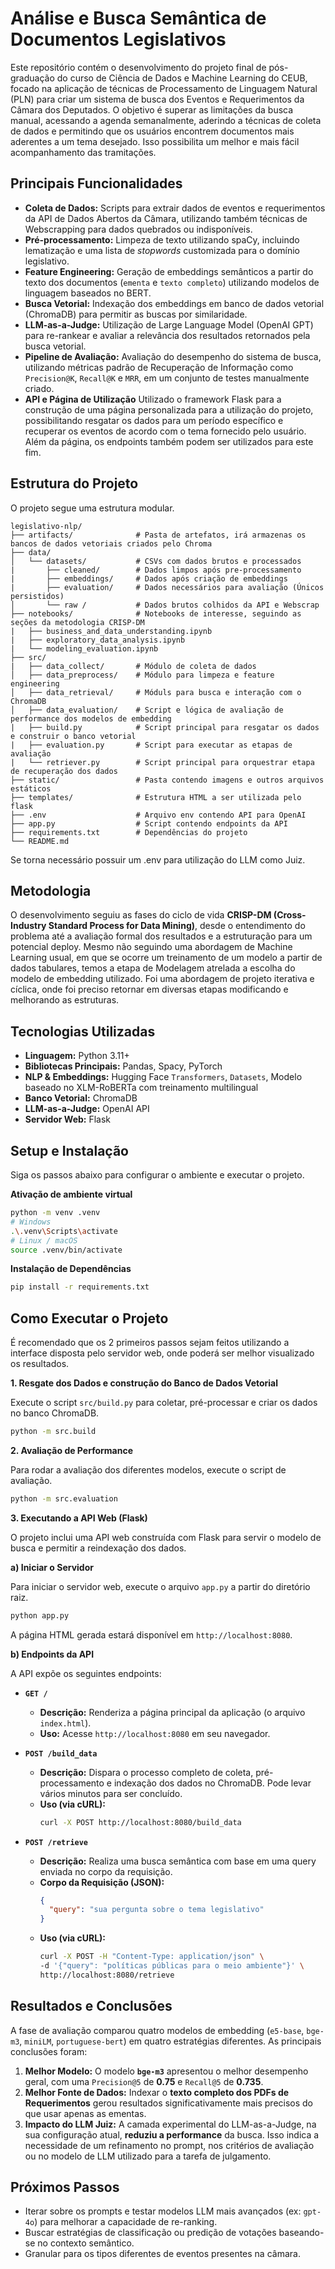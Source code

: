 # Análise e Busca Semântica de Documentos Legislativos

Este repositório contém o desenvolvimento do projeto final de pós-graduação do curso de Ciência de Dados e Machine Learning do CEUB, focado na aplicação de técnicas de Processamento de Linguagem Natural (PLN) para criar um sistema de busca dos Eventos e Requerimentos da Câmara dos Deputados. O objetivo é superar as limitações da busca manual, acessando a agenda semanalmente, aderindo a técnicas de coleta de dados e permitindo que os usuários encontrem documentos mais aderentes a um tema desejado. Isso possibilita um melhor e mais fácil acompanhamento das tramitações.

## Principais Funcionalidades

- **Coleta de Dados:** Scripts para extrair dados de eventos e requerimentos da API de Dados Abertos da Câmara, utilizando também técnicas de Webscrapping para dados quebrados ou indisponíveis.
- **Pré-processamento:** Limpeza de texto utilizando spaCy, incluindo lematização e uma lista de _stopwords_ customizada para o domínio legislativo.
- **Feature Engineering:** Geração de embeddings semânticos a partir do texto dos documentos (`ementa` e `texto completo`) utilizando modelos de linguagem baseados no BERT.
- **Busca Vetorial:** Indexação dos embeddings em banco de dados vetorial (ChromaDB) para permitir as buscas por similaridade.
- **LLM-as-a-Judge:** Utilização de Large Language Model (OpenAI GPT) para re-rankear e avaliar a relevância dos resultados retornados pela busca vetorial.
- **Pipeline de Avaliação:** Avaliação do desempenho do sistema de busca, utilizando métricas padrão de Recuperação de Informação como `Precision@K`, `Recall@K` e `MRR`, em um conjunto de testes manualmente criado.
- **API e Página de Utilização** Utilizado o framework Flask para a construção de uma página personalizada para a utilização do projeto, possibilitando resgatar os dados para um período específico e recuperar os eventos de acordo com o tema fornecido pelo usuário. Além da página, os endpoints também podem ser utilizados para este fim.

## Estrutura do Projeto

O projeto segue uma estrutura modular.

```
legislativo-nlp/
├── artifacts/              # Pasta de artefatos, irá armazenas os bancos de dados vetoriais criados pelo Chroma
├── data/
│   └── datasets/           # CSVs com dados brutos e processados
|       ├── cleaned/        # Dados limpos após pre-processamento
|       ├── embeddings/     # Dados após criação de embeddings
|       ├── evaluation/     # Dados necessários para avaliação (Únicos persistidos)
│       └── raw /           # Dados brutos colhidos da API e Webscrap
├── notebooks/              # Notebooks de interesse, seguindo as seções da metodologia CRISP-DM
|   ├── business_and_data_understanding.ipynb
|   ├── exploratory_data_analysis.ipynb
|   └── modeling_evaluation.ipynb
├── src/
|   ├── data_collect/       # Módulo de coleta de dados
│   ├── data_preprocess/    # Módulo para limpeza e feature engineering
│   ├── data_retrieval/     # Móduls para busca e interação com o ChromaDB
│   ├── data_evaluation/    # Script e lógica de avaliação de performance dos modelos de embedding
|   ├── build.py            # Script principal para resgatar os dados e construir o banco vetorial
|   ├── evaluation.py       # Script para executar as etapas de avaliação
|   └── retriever.py        # Script principal para orquestrar etapa de recuperação dos dados
├── static/                 # Pasta contendo imagens e outros arquivos estáticos
├── templates/              # Estrutura HTML a ser utilizada pelo flask
├── .env                    # Arquivo env contendo API para OpenAI
├── app.py                  # Script contendo endpoints da API
├── requirements.txt        # Dependências do projeto
└── README.md
```

Se torna necessário possuir um .env para utilização do LLM como Juiz.

## Metodologia

O desenvolvimento seguiu as fases do ciclo de vida **CRISP-DM (Cross-Industry Standard Process for Data Mining)**, desde o entendimento do problema até a avaliação formal dos resultados e a estruturação para um potencial deploy. Mesmo não seguindo uma abordagem de Machine Learning usual, em que se ocorre um treinamento de um modelo a partir de dados tabulares, temos a etapa de Modelagem atrelada a escolha do modelo de embedding utilizado. Foi uma abordagem de projeto iterativa e cíclica, onde foi preciso retornar em diversas etapas modificando e melhorando as estruturas.

## Tecnologias Utilizadas

- **Linguagem:** Python 3.11+
- **Bibliotecas Principais:** Pandas, Spacy, PyTorch
- **NLP & Embeddings:** Hugging Face `Transformers`, `Datasets`, Modelo baseado no XLM-RoBERTa com treinamento multilingual
- **Banco Vetorial:** ChromaDB
- **LLM-as-a-Judge:** OpenAI API
- **Servidor Web:** Flask

## Setup e Instalação

Siga os passos abaixo para configurar o ambiente e executar o projeto.

**Ativação de ambiente virtual**

```bash
python -m venv .venv
# Windows
.\.venv\Scripts\activate
# Linux / macOS
source .venv/bin/activate
```

**Instalação de Dependências**

```bash
pip install -r requirements.txt
```

## Como Executar o Projeto

É recomendado que os 2 primeiros passos sejam feitos utilizando a interface disposta pelo servidor web, onde poderá ser melhor visualizado os resultados.

**1. Resgate dos Dados e construção do Banco de Dados Vetorial**

Execute o script `src/build.py` para coletar, pré-processar e criar os dados no banco ChromaDB.

```bash
python -m src.build
```

**2. Avaliação de Performance**

Para rodar a avaliação dos diferentes modelos, execute o script de avaliação.

```bash
python -m src.evaluation
```

**3. Executando a API Web (Flask)**

O projeto inclui uma API web construída com Flask para servir o modelo de busca e permitir a reindexação dos dados.

**a) Iniciar o Servidor**

Para iniciar o servidor web, execute o arquivo `app.py` a partir do diretório raiz.

```bash
python app.py
```

A página HTML gerada estará disponível em `http://localhost:8080`.

**b) Endpoints da API**

A API expõe os seguintes endpoints:

- **`GET /`**

  - **Descrição:** Renderiza a página principal da aplicação (o arquivo `index.html`).
  - **Uso:** Acesse `http://localhost:8080` em seu navegador.

- **`POST /build_data`**

  - **Descrição:** Dispara o processo completo de coleta, pré-processamento e indexação dos dados no ChromaDB. Pode levar vários minutos para ser concluído.
  - **Uso (via cURL):**
    ```bash
    curl -X POST http://localhost:8080/build_data
    ```

- **`POST /retrieve`**

  - **Descrição:** Realiza uma busca semântica com base em uma query enviada no corpo da requisição.
  - **Corpo da Requisição (JSON):**
    ```json
    {
      "query": "sua pergunta sobre o tema legislativo"
    }
    ```
  - **Uso (via cURL):**
    ```bash
    curl -X POST -H "Content-Type: application/json" \
    -d '{"query": "políticas públicas para o meio ambiente"}' \
    http://localhost:8080/retrieve
    ```

## Resultados e Conclusões

A fase de avaliação comparou quatro modelos de embedding (`e5-base`, `bge-m3`, `miniLM`, `portuguese-bert`) em quatro estratégias diferentes. As principais conclusões foram:

1.  **Melhor Modelo:** O modelo **`bge-m3`** apresentou o melhor desempenho geral, com uma `Precision@5` de **0.75** e `Recall@5` de **0.735**.
2.  **Melhor Fonte de Dados:** Indexar o **texto completo dos PDFs de Requerimentos** gerou resultados significativamente mais precisos do que usar apenas as ementas.
3.  **Impacto do LLM Juiz:** A camada experimental do LLM-as-a-Judge, na sua configuração atual, **reduziu a performance** da busca. Isso indica a necessidade de um refinamento no prompt, nos critérios de avaliação ou no modelo de LLM utilizado para a tarefa de julgamento.

## Próximos Passos

- Iterar sobre os prompts e testar modelos LLM mais avançados (ex: `gpt-4o`) para melhorar a capacidade de re-ranking.
- Buscar estratégias de classificação ou predição de votações baseando-se no contexto semântico.
- Granular para os tipos diferentes de eventos presentes na câmara.
